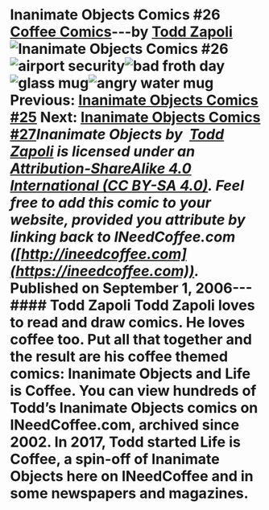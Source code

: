 # Inanimate Objects Comics #26 [Coffee Comics](https://ineedcoffee.com/section/coffee-comics/)---by [Todd Zapoli](https://ineedcoffee.com/by/todd-zapoli/)![Inanimate Objects Comics #26](https://ineedcoffee.com/images/posts/inanimate-objects-comics-26/Inanimate-Objects-Coffee-Comics640x400.jpg)![airport security](https://ineedcoffee.com/assets/airportsecurity1.D-ZrQRMK_ZwNufv.webp)![bad froth day](https://ineedcoffee.com/assets/0159-bad-froth-day.RpWdR6F3_bUG3r.webp)![glass mug](https://ineedcoffee.com/assets/0160-glass-mug.DcifEaq4_VlSFF.webp)![angry water mug](https://ineedcoffee.com/assets/0139angry-water-mug-650x308.CBhzOxIM_Z1CK7qQ.webp) Previous: [Inanimate Objects Comics #25](https://ineedcoffee.com/inanimate-objects-comics-25/) Next: [Inanimate Objects Comics #27](https://ineedcoffee.com/inanimate-objects-comics-27/)_Inanimate Objects by  [Todd Zapoli](https://ineedcoffee.com/) is licensed under an  [Attribution-ShareAlike 4.0 International (CC BY-SA 4.0)](https://creativecommons.org/licenses/by-sa/4.0/). Feel free to add this comic to your website, provided you attribute by linking back to INeedCoffee.com ([http://ineedcoffee.com](https://ineedcoffee.com))._ Published on September 1, 2006--- #### Todd Zapoli Todd Zapoli loves to read and draw comics. He loves coffee too. Put all that together and the result are his coffee themed comics: Inanimate Objects and Life is Coffee. You can view hundreds of Todd’s Inanimate Objects comics on INeedCoffee.com, archived since 2002. In 2017, Todd started Life is Coffee, a spin-off of Inanimate Objects here on INeedCoffee and in some newspapers and magazines.